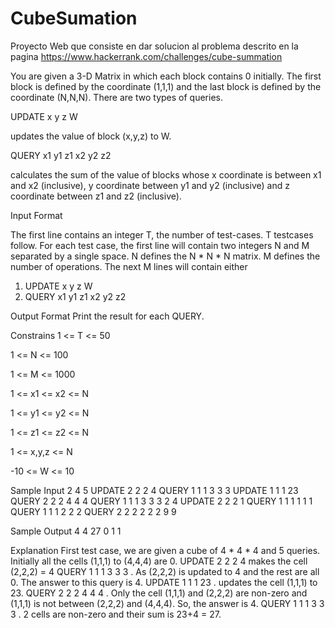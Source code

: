 # CubeSumation
Proyecto Web que consiste en dar solucion al problema descrito en la pagina https://www.hackerrank.com/challenges/cube-summation


You are given a 3-D Matrix in which each block contains 0 initially. The first block is defined by the
coordinate (1,1,1) and the last block is defined by the coordinate (N,N,N). There are two types of queries.

UPDATE x y z W

updates the value of block (x,y,z) to W.

QUERY x1 y1 z1 x2 y2 z2

calculates the sum of the value of blocks whose x coordinate is between x1 and x2 (inclusive), y coordinate
between y1 and y2 (inclusive) and z coordinate between z1 and z2 (inclusive).

Input Format

The first line contains an integer T, the number of test-cases. T testcases follow.
For each test case, the first line will contain two integers N and M separated by a single space.
N defines the N * N * N matrix.
M defines the number of operations.
The next M lines will contain either

1. UPDATE x y z W
2. QUERY x1 y1 z1 x2 y2 z2

Output Format
Print the result for each QUERY.

Constrains
1 <= T <= 50

1 <= N <= 100

1 <= M <= 1000

1 <= x1 <= x2 <= N

1 <= y1 <= y2 <= N

1 <= z1 <= z2 <= N

1 <= x,y,z <= N

-10 <= W <= 10

Sample Input
2
4 5
UPDATE 2 2 2 4
QUERY 1 1 1 3 3 3
UPDATE 1 1 1 23
QUERY 2 2 2 4 4 4
QUERY 1 1 1 3 3 3
2 4
UPDATE 2 2 2 1
QUERY 1 1 1 1 1 1
QUERY 1 1 1 2 2 2
QUERY 2 2 2 2 2 2
9 9

Sample Output
4
4
27
0
1
1

Explanation
First test case, we are given a cube of 4 * 4 * 4 and 5 queries. Initially all the cells (1,1,1) to (4,4,4) are 0.
UPDATE 2 2 2 4 makes the cell (2,2,2) = 4
QUERY 1 1 1 3 3 3 . As (2,2,2) is updated to 4 and the rest are all 0. The answer to this query is 4.
UPDATE 1 1 1 23 . updates the cell (1,1,1) to 23. QUERY 2 2 2 4 4 4 . Only the cell (1,1,1) and (2,2,2)
are non-zero and (1,1,1) is not between (2,2,2) and (4,4,4). So, the answer is 4.
QUERY 1 1 1 3 3 3 . 2 cells are non-zero and their sum is 23+4 = 27.
